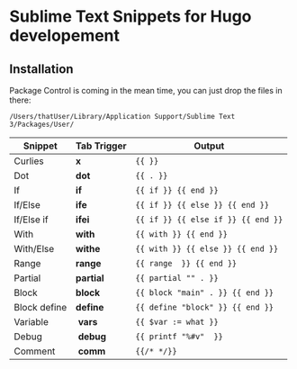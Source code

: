 # Sublime Text Snippets for Hugo developement

## Installation

Package Control is coming in the mean time, you can just drop the files in there:

`/Users/thatUser/Library/Application Support/Sublime Text 3/Packages/User/`

Snippet | Tab Trigger | Output
--- | --- | ---
Curlies | __x__ | `{{ }}`
Dot | __dot__ | `{{ . }}`
If | __if__ | `{{ if }} {{ end }}`
If/Else | __ife__ | `{{ if }} {{ else }} {{ end }}`
If/Else if | __ifei__ | `{{ if }} {{ else if }} {{ end }}`
With | __with__ | `{{ with }} {{ end }}`
With/Else | __withe__ | `{{ with }} {{ else }} {{ end }}`
Range | __range__ | `{{ range  }} {{ end }}`
Partial | __partial__ | `{{ partial "" . }}`
Block | __block__ | `{{ block "main" . }} {{ end }}`
Block define | __define__ | `{{ define "block" }} {{ end }}`
Variable | __vars__ | `{{ $var := what }}`
Debug | __debug__ | `{{ printf "%#v"  }}`
Comment | __comm__ | `{{/* */}}`
